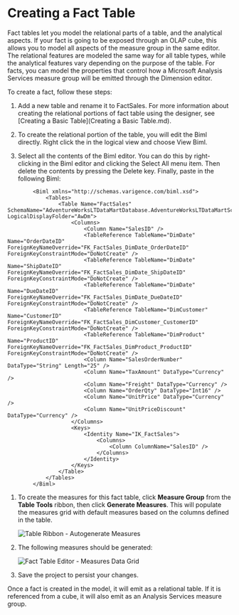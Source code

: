 # Creating a Fact Table

Fact tables let you model the relational parts of a table, and the analytical aspects. If your fact is going to be exposed through an OLAP cube, this allows you to model all aspects of the measure group in the same editor. The relational features are modeled the same way for all table types, while the analytical features vary depending on the purpose of the table. For facts, you can model the properties that control how a Microsoft Analysis Services measure group will be emitted through the Dimension editor.

To create a fact, follow these steps:

1. Add a new table and rename it to FactSales. For more information about creating the relational portions of fact table using the designer, see [Creating a Basic Table](Creating a Basic Table.md).

2. To create the relational portion of the table, you will edit the Biml directly. Right click the in the logical view and choose View Biml.

3. Select all the contents of the Biml editor. You can do this by right-clicking in the Biml editor and clicking the Select All menu item. Then delete the contents by pressing the Delete key. Finally, paste in the following Biml:

```biml
        <Biml xmlns="http://schemas.varigence.com/biml.xsd">
            <Tables>
                <Table Name="FactSales" SchemaName="AdventureWorksLTDataMartDatabase.AdventureWorksLTDataMartSchema" LogicalDisplayFolder="AwDm">
                    <Columns>
                        <Column Name="SalesID" />
                        <TableReference TableName="DimDate" Name="OrderDateID" ForeignKeyNameOverride="FK_FactSales_DimDate_OrderDateID" ForeignKeyConstraintMode="DoNotCreate" />
                        <TableReference TableName="DimDate" Name="ShipDateID" ForeignKeyNameOverride="FK_FactSales_DimDate_ShipDateID" ForeignKeyConstraintMode="DoNotCreate" />
                        <TableReference TableName="DimDate" Name="DueDateID" ForeignKeyNameOverride="FK_FactSales_DimDate_DueDateID" ForeignKeyConstraintMode="DoNotCreate" />
                        <TableReference TableName="DimCustomer" Name="CustomerID" ForeignKeyNameOverride="FK_FactSales_DimCustomer_CustomerID" ForeignKeyConstraintMode="DoNotCreate" />
                        <TableReference TableName="DimProduct" Name="ProductID" ForeignKeyNameOverride="FK_FactSales_DimProduct_ProductID" ForeignKeyConstraintMode="DoNotCreate" />
                        <Column Name="SalesOrderNumber" DataType="String" Length="25" />
                        <Column Name="TaxAmount" DataType="Currency" />
                        <Column Name="Freight" DataType="Currency" />
                        <Column Name="OrderQty" DataType="Int16" />
                        <Column Name="UnitPrice" DataType="Currency" />
                        <Column Name="UnitPriceDiscount" DataType="Currency" />
                    </Columns>
                    <Keys>
                        <Identity Name="IK_FactSales">
                            <Columns>
                                <Column ColumnName="SalesID" />
                            </Columns>
                        </Identity>
                    </Keys>
                </Table>
            </Tables>
        </Biml>
```

1. To create the measures for this fact table, click **Measure Group** from the **Table Tools** ribbon, then click **Generate Measures**. This will populate the measures grid with default measures based on the columns defined in the table.

    ![Table Ribbon - Autogenerate Measures](https://varigencecom.blob.core.windows.net/images-mistdocumentation/010_Step06.gif)

1. The following measures should be generated:

    ![Fact Table Editor - Measures Data Grid](https://varigencecom.blob.core.windows.net/images-mistdocumentation/010_Step07.png)

1. Save the project to persist your changes.

Once a fact is created in the model, it will emit as a relational table. If it is referenced from a cube, it will also emit as an Analysis Services measure group.

